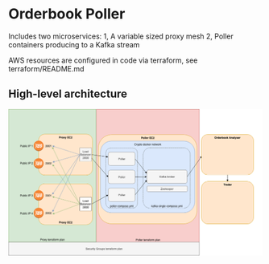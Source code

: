 # Orderbook Poller

Includes two microservices:
1, A variable sized proxy mesh
2, Poller containers producing to a Kafka stream

AWS resources are configured in code via terraform, see terraform/README.md

## High-level architecture

![alt text](poller-decoupling.png)

